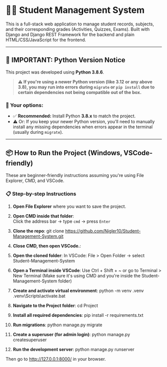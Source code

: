 # 🧑‍🎓 Student Management System

This is a full-stack web application to manage student records, subjects, and their corresponding grades (Activities, Quizzes, Exams). Built with Django and Django REST Framework for the backend and plain HTML/CSS/JavaScript for the frontend.

---

## 🚨 IMPORTANT: Python Version Notice

This project was developed using **Python 3.8.6**.

> **⚠️ If you're using a **newer Python version** (like 3.12 or any above 3.8), you may run into errors during `migrate` or `pip install` due to certain dependencies not being compatible out of the box.**

### 🔧 Your options:
- ✅ **Recommended:** Install Python **3.8.x** to match the project.
- ⚠️ Or: If you keep your newer Python version, you'll need to manually install any missing dependencies when errors appear in the terminal (usually during `migrate`).

---

## 📦 How to Run the Project (Windows, VSCode-friendly)

These are beginner-friendly instructions assuming you're using File Explorer, CMD, and VSCode.

### 📋 Step-by-step Instructions

1. **Open File Explorer** where you want to save the project.

2. **Open CMD inside that folder**:  
   Click the address bar → type `cmd` → press `Enter`

3. **Clone the repo**: 
   git clone https://github.com/Nigler10/Student-Management-System.git

4. **Close CMD, then open VSCode.**:

5. **Open the cloned folder**: 
   In VSCode: File > Open Folder → select Student-Management-System

6. **Open a Terminal inside VSCode**: 
   Use Ctrl + Shift + ~ or go to Terminal > New Terminal 
   (Make sure it's using CMD and you're inside the Student-Management-System folder)

7. **Create and activate virtual environment**: 
   python -m venv .venv 
   .venv\Scripts\activate.bat

8. **Navigate to the Project folder**: 
   cd Project

9. **Install all required dependencies**: 
   pip install -r requirements.txt

10. **Run migrations**: 
   python manage.py migrate

11. **Create a superuser (for admin login)**: 
   python manage.py createsuperuser

12. **Run the development server**: 
   python manage.py runserver

Then go to http://127.0.0.1:8000/ in your browser.

